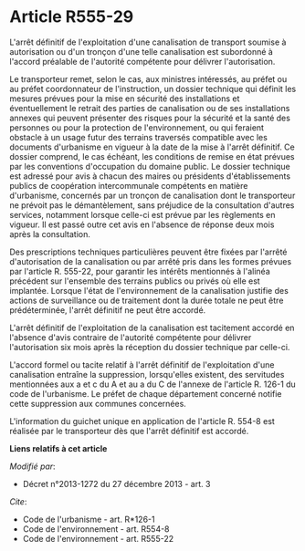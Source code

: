 # Article R555-29

L'arrêt définitif de l'exploitation d'une canalisation de transport soumise à autorisation ou d'un tronçon d'une telle
canalisation est subordonné à l'accord préalable de l'autorité compétente pour délivrer l'autorisation. 

Le transporteur remet, selon le cas, aux ministres intéressés, au préfet ou au préfet coordonnateur de l'instruction, un
dossier technique qui définit les mesures prévues pour la mise en sécurité des installations et éventuellement le retrait des
parties de canalisation ou de ses installations annexes qui peuvent présenter des risques pour la sécurité et la santé des
personnes ou pour la protection de l'environnement, ou qui feraient obstacle à un usage futur des terrains traversés
compatible avec les documents d'urbanisme en vigueur à la date de la mise à l'arrêt définitif. Ce dossier comprend, le cas
échéant, les conditions de remise en état prévues par les conventions d'occupation du domaine public. Le dossier technique
est adressé pour avis à chacun des maires ou présidents d'établissements publics de coopération intercommunale compétents en
matière d'urbanisme, concernés par un tronçon de canalisation dont le transporteur ne prévoit pas le démantèlement, sans
préjudice de la consultation d'autres services, notamment lorsque celle-ci est prévue par les règlements en vigueur. Il est
passé outre cet avis en l'absence de réponse deux mois après la consultation. 

Des prescriptions techniques particulières peuvent être fixées par l'arrêté d'autorisation de la canalisation ou par arrêté
pris dans les formes prévues par l'article R. 555-22, pour garantir les intérêts mentionnés à l'alinéa précédent sur
l'ensemble des terrains publics ou privés où elle est implantée. Lorsque l'état de l'environnement de la canalisation
justifie des actions de surveillance ou de traitement dont la durée totale ne peut être prédéterminée, l'arrêt définitif ne
peut être accordé. 

L'arrêt définitif de l'exploitation de la canalisation est tacitement accordé en l'absence d'avis contraire de l'autorité
compétente pour délivrer l'autorisation six mois après la réception du dossier technique par celle-ci. 

L'accord formel ou tacite relatif à l'arrêt définitif de l'exploitation d'une canalisation entraîne la suppression,
lorsqu'elles existent, des servitudes mentionnées aux a et c du A et au a du C de l'annexe de l'article R. 126-1 du code de
l'urbanisme. Le préfet de chaque département concerné notifie cette suppression aux communes concernées. 

L'information du guichet unique en application de l'article R. 554-8 est réalisée par le transporteur dès que l'arrêt
définitif est accordé.

**Liens relatifs à cet article**

_Modifié par_:

  - Décret n°2013-1272 du 27 décembre 2013 - art. 3

_Cite_:

  - Code de l'urbanisme - art. R*126-1
  - Code de l'environnement - art. R554-8
  - Code de l'environnement - art. R555-22
